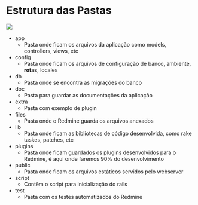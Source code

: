 # Estrutura das Pastas

![](https://raw.githubusercontent.com/victorlcampos/curso-redmine/master/imagens/estrutura-pastas.png)

- app
  - Pasta onde ficam os arquivos da aplicação como models, controllers, views, etc
- config
  - Pasta onde ficam os arquivos de configuração de banco, ambiente, **rotas**, locales
- db
  - Pasta onde se encontra as migrações do banco
- doc
  - Pasta para guardar as documentações da aplicação
- extra
  - Pasta com exemplo de plugin
- files
  - Pasta onde o Redmine guarda os arquivos anexados
- lib
  - Pasta onde ficam as bibliotecas de código desenvolvida, como rake taskes, patches, etc
- plugins
  - Pasta onde ficam guardados os plugins desenvolvidos para o Redmine, é aqui onde faremos 90% do desenvolvimento
- public
  - Pasta onde ficam os arquivos estáticos servidos pelo webserver
- script
  - Contêm o script para inicialização do rails
- test
  - Pasta com os testes automatizados do Redmine


